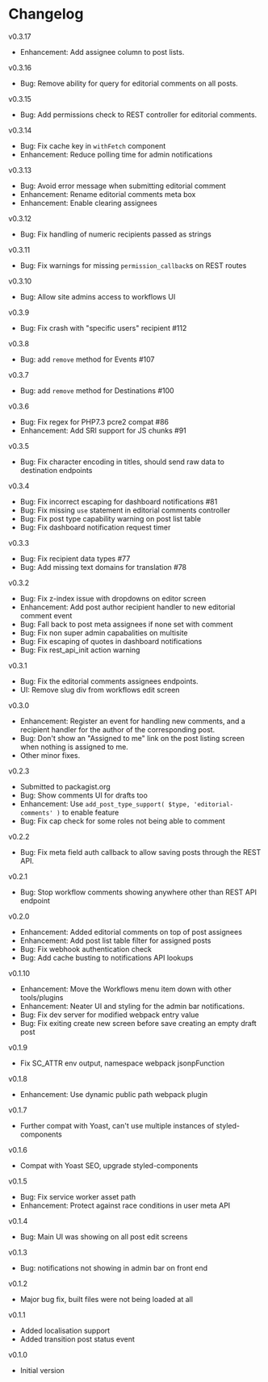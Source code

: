 Changelog
=========
v0.3.17
- Enhancement: Add assignee column to post lists.

v0.3.16
- Bug: Remove ability for query for editorial comments on all posts.

v0.3.15
- Bug: Add permissions check to REST controller for editorial comments.

v0.3.14
- Bug: Fix cache key in `withFetch` component
- Enhancement: Reduce polling time for admin notifications

v0.3.13
- Bug: Avoid error message when submitting editorial comment
- Enhancement: Rename editorial comments meta box
- Enhancement: Enable clearing assignees

v0.3.12
- Bug: Fix handling of numeric recipients passed as strings

v0.3.11
- Bug: Fix warnings for missing `permission_callback`s on REST routes

v0.3.10
- Bug: Allow site admins access to workflows UI

v0.3.9
- Bug: Fix crash with "specific users" recipient #112

v0.3.8
- Bug: add `remove` method for Events #107

v0.3.7
- Bug: add `remove` method for Destinations #100

v0.3.6

- Bug: Fix regex for PHP7.3 pcre2 compat #86
- Enhancement: Add SRI support for JS chunks #91

v0.3.5

- Bug: Fix character encoding in titles, should send raw data to destination endpoints

v0.3.4

- Bug: Fix incorrect escaping for dashboard notifications #81
- Bug: Fix missing `use` statement in editorial comments controller
- Bug: Fix post type capability warning on post list table
- Bug: Fix dashboard notification request timer

v0.3.3

- Bug: Fix recipient data types #77
- Bug: Add missing text domains for translation #78

v0.3.2

- Bug: Fix z-index issue with dropdowns on editor screen
- Enhancement: Add post author recipient handler to new editorial comment event
- Bug: Fall back to post meta assignees if none set with comment
- Bug: Fix non super admin capabalities on multisite
- Bug: Fix escaping of quotes in dashboard notifications
- Bug: Fix rest_api_init action warning

v0.3.1

- Bug: Fix the editorial comments assignees endpoints.
- UI: Remove slug div from workflows edit screen

v0.3.0

- Enhancement: Register an event for handling new comments, and a recipient handler for the author of the corresponding post.
- Bug: Don't show an "Assigned to me" link on the post listing screen when nothing is assigned to me.
- Other minor fixes.

v0.2.3

- Submitted to packagist.org
- Bug: Show comments UI for drafts too
- Enhancement: Use `add_post_type_support( $type, 'editorial-comments' )` to enable feature
- Bug: Fix cap check for some roles not being able to comment

v0.2.2

- Bug: Fix meta field auth callback to allow saving posts through the REST API.

v0.2.1

- Bug: Stop workflow comments showing anywhere other than REST API endpoint

v0.2.0

- Enhancement: Added editorial comments on top of post assignees
- Enhancement: Add post list table filter for assigned posts
- Bug: Fix webhook authentication check
- Bug: Add cache busting to notifications API lookups

v0.1.10

- Enhancement: Move the Workflows menu item down with other tools/plugins
- Enhancement: Neater UI and styling for the admin bar notifications.
- Bug: Fix dev server for modified webpack entry value
- Bug: Fix exiting create new screen before save creating an empty draft post

v0.1.9

- Fix SC_ATTR env output, namespace webpack jsonpFunction

v0.1.8

- Enhancement: Use dynamic public path webpack plugin

v0.1.7

- Further compat with Yoast, can't use multiple instances of styled-components

v0.1.6

- Compat with Yoast SEO, upgrade styled-components

v0.1.5

- Bug: Fix service worker asset path
- Enhancement: Protect against race conditions in user meta API

v0.1.4

- Bug: Main UI was showing on all post edit screens

v0.1.3

- Bug: notifications not showing in admin bar on front end

v0.1.2

- Major bug fix, built files were not being loaded at all

v0.1.1

- Added localisation support
- Added transition post status event

v0.1.0

- Initial version
